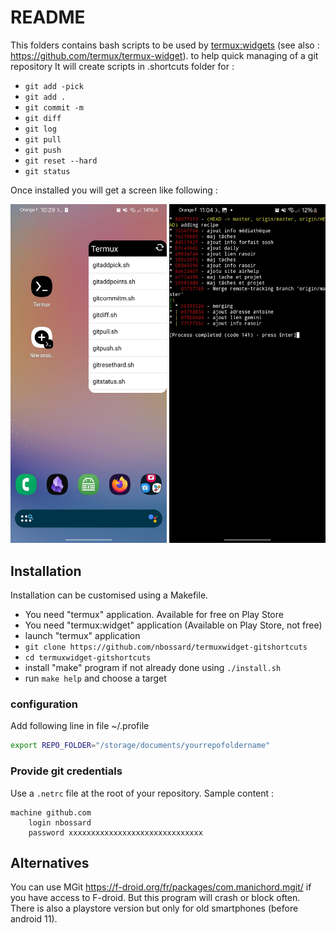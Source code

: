 # README

This folders contains bash scripts to be used
by [termux:widgets](https://play.google.com/store/apps/details?id=com.termux.widget)
(see also : <https://github.com/termux/termux-widget>).
to help quick managing of a git repository
It will create scripts in .shortcuts folder for :

- `git add -pick`
- `git add .`
- `git commit -m`
- `git diff`
- `git log`
- `git pull`
- `git push`
- `git reset --hard`
- `git status`

Once installed you will get a screen like following :

<img src="widget_on_dashboard.jpeg" alt="The widget filled with scripts ready to be clicked" width="250px"/>
<img src="running_git_status.jpeg" alt="Sample screen when running git status" width="250px"/>


## Installation

Installation can be customised using a Makefile.

- You need "termux" application. Available for free on Play Store
- You need "termux:widget" application (Available on Play Store, not free)
- launch "termux" application
- `git clone https://github.com/nbossard/termuxwidget-gitshortcuts`
- `cd termuxwidget-gitshortcuts`
- install "make" program if not already done using `./install.sh`
- run `make help` and choose a target

### configuration

Add following line in file ~/.profile
```bash
export REPO_FOLDER="/storage/documents/yourrepofoldername"
```

### Provide git credentials

Use a `.netrc` file at the root of your repository.
Sample content :

```netrc
machine github.com
    login nbossard
    password xxxxxxxxxxxxxxxxxxxxxxxxxxxxxx
```

## Alternatives

You can use MGit <https://f-droid.org/fr/packages/com.manichord.mgit/> if you have access to F-droid.
But this program will crash or block often.
There is also a playstore version but only for old smartphones (before android 11).
